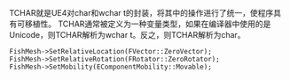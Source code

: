 TCHAR就是UE4对char和wchar t的封装，将其中的操作进行了统一，使程序具有可移植性。
TCHAR通常被定义为一种变量类型，如果在编译器中使用的是Unicode，则TCHAR解析为wchar t。反之，则TCHAR解析为char。





	FishMesh->SetRelativeLocation(FVector::ZeroVector);  
	FishMesh->SetRelativeRotation(FRotator::ZeroRotator); 
	FishMesh->SetMobility(EComponentMobility::Movable);